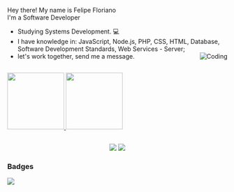  Hey there! My name is Felipe Floriano<br> I'm a Software Developer
- Studying Systems Development. 💻 <br>
- I have knowledge in: JavaScript, Node.js, PHP, CSS, HTML, Database, Software Development Standards, Web Services - Server;
- let's work together, send me a message.
  <img align= "right" alt="Coding" src= "https://c.tenor.com/q4L3wKD-P7YAAAAi/hydra-we-bhack.gif">
##

<a href="https://github.com/felipeflorianof">
<img height="130em" src="https://github-readme-stats.vercel.app/api?username=felipeflorianof&show_icons=true&theme=dark&include_all_commits=true&count_private=true"/>
<img height="130em" src="https://github-readme-stats.vercel.app/api/top-langs/?username=felipeflorianof&layout=compact&langs_count=7&theme=dark"/>

##

<div align="center">
<a href = "mailto:felipeflorianof@gmail.com"><img src="https://img.shields.io/badge/-Gmail-%23333?style=for-the-badge&logo=gmail&logoColor=white" target="_blank"></a> 
<a href="https://www.linkedin.com/in/felipeflorianofontes" target="_blank"><img src="https://img.shields.io/badge/-LinkedIn-%230077B5?style=for-the-badge&logo=linkedin&logoColor=white" target="_blank"></a> 
</div>


### Badges
![](https://komarev.com/ghpvc/?username=felipeflorianof)


  
